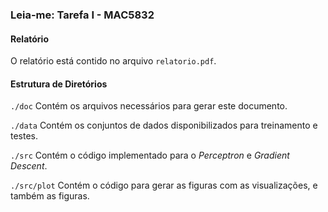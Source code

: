 ### Leia-me: Tarefa I - MAC5832

#### Relatório

O relatório está contido no arquivo `relatorio.pdf`.

#### Estrutura de Diretórios

`./doc` Contém os arquivos necessários
para gerar este documento.

`./data` Contém os conjuntos de dados
disponibilizados para treinamento e testes.

`./src` Contém o código implementado
para o *Perceptron* e *Gradient Descent*.

`./src/plot` Contém o código para
gerar as figuras com as visualizações, e também as figuras.
